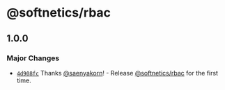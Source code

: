 # @softnetics/rbac

## 1.0.0

### Major Changes

- [`4d908fc`](https://github.com/softnetics/rbac/commit/4d908fc4363f022fd2ffb24be056c1a7c70546f8) Thanks [@saenyakorn](https://github.com/saenyakorn)! - Release [@softnetics/rbac](https://github.com/softnetics/rbac) for the first time.
